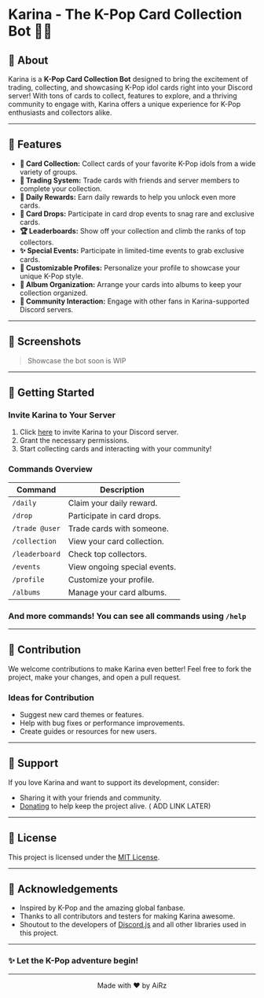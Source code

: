 # Karina - The K-Pop Card Collection Bot 🎤✨

## 🤔 About

Karina is a **K-Pop Card Collection Bot** designed to bring the excitement of trading, collecting, and showcasing K-Pop idol cards right into your Discord server! With tons of cards to collect, features to explore, and a thriving community to engage with, Karina offers a unique experience for K-Pop enthusiasts and collectors alike.

---

## 🌟 Features

- **🎴 Card Collection:** Collect cards of your favorite K-Pop idols from a wide variety of groups.
- **🔄 Trading System:** Trade cards with friends and server members to complete your collection.
- **📅 Daily Rewards:** Earn daily rewards to help you unlock even more cards.
- **🎉 Card Drops:** Participate in card drop events to snag rare and exclusive cards.
- **🏆 Leaderboards:** Show off your collection and climb the ranks of top collectors.
- **✨ Special Events:** Participate in limited-time events to grab exclusive cards.
- **🎨 Customizable Profiles:** Personalize your profile to showcase your unique K-Pop style.
- **📂 Album Organization:** Arrange your cards into albums to keep your collection organized.
- **💬 Community Interaction:** Engage with other fans in Karina-supported Discord servers.

---

## 📸 Screenshots

> Showcase the bot soon is WIP

---

## 🚀 Getting Started

### Invite Karina to Your Server
1. Click [here](#) to invite Karina to your Discord server.
2. Grant the necessary permissions.
3. Start collecting cards and interacting with your community!

### Commands Overview
| **Command**           | **Description**               |
|-----------------------|-------------------------------|
| `/daily`             | Claim your daily reward.     |
| `/drop`              | Participate in card drops.   |
| `/trade @user`       | Trade cards with someone.    |
| `/collection`        | View your card collection.   |
| `/leaderboard`       | Check top collectors.        |
| `/events`            | View ongoing special events. |
| `/profile`           | Customize your profile.      |
| `/albums`            | Manage your card albums.     |

### And more commands! You can see all commands using `/help`
---

## 🤝 Contribution

We welcome contributions to make Karina even better! Feel free to fork the project, make your changes, and open a pull request.

### Ideas for Contribution
- Suggest new card themes or features.
- Help with bug fixes or performance improvements.
- Create guides or resources for new users.

---

## 💌 Support

If you love Karina and want to support its development, consider:
- Sharing it with your friends and community.
- [Donating](#) to help keep the project alive. ( ADD LINK LATER) 

---

## 📜 License

This project is licensed under the [MIT License](LICENSE).

---

## 🖤 Acknowledgements

- Inspired by K-Pop and the amazing global fanbase.
- Thanks to all contributors and testers for making Karina awesome.
- Shoutout to the developers of [Discord.js](https://discord.js.org/) and all other libraries used in this project.

---

### ✨ Let the K-Pop adventure begin!

---
<div align="center">
  Made with ❤️ by AiRz
</div>
